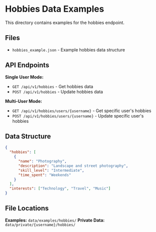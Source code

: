 # Hobbies Data Examples

This directory contains examples for the hobbies endpoint.

## Files

- `hobbies_example.json` - Example hobbies data structure

## API Endpoints

**Single User Mode:**
- `GET /api/v1/hobbies` - Get hobbies data
- `POST /api/v1/hobbies` - Update hobbies data

**Multi-User Mode:**
- `GET /api/v1/hobbies/users/{username}` - Get specific user's hobbies
- `POST /api/v1/hobbies/users/{username}` - Update specific user's hobbies

## Data Structure

```json
{
  "hobbies": [
    {
      "name": "Photography",
      "description": "Landscape and street photography",
      "skill_level": "Intermediate",
      "time_spent": "Weekends"
    }
  ],
  "interests": ["Technology", "Travel", "Music"]
}
```

## File Locations

**Examples:** `data/examples/hobbies/`
**Private Data:** `data/private/{username}/hobbies/`
